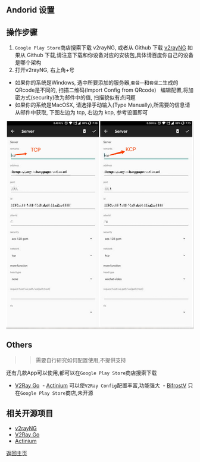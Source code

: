 ## Andorid 设置

## 操作步骤

1. `Google Play Store`商店搜索下载 v2rayNG, 或者从 Github 下载 [v2rayNG](https://github.com/2dust/v2rayNG/releases)
  如果从 Github 下载,请注意下载和你设备对应的安装包,具体请百度你自己的设备是哪个架构
2. 打开v2rayNG, 右上角+号
 - 如果你的系统是Windows, 选中所要添加的服务器,`套餐一`和`套餐二`生成的QRcode是不同的, 扫描二维码(Import Config from QRcode) 
   编辑配置,将加密方式(security)改为邮件中的值, 扫描貌似有点问题
 - 如果你的系统是MacOSX, 请选择手动输入(Type Manually),所需要的信息请从邮件中获取, 下图左边为 tcp, 右边为 kcp, 参考设置即可
 
 ![v2rayNG_settings](pics/v2rayNG_settings.jpg)

## Others

>> 需要自行研究如何配置使用,不提供支持

还有几款App可以使用,都可以在`Google Play Store`商店搜索下载
  
  - [V2Ray Go](https://github.com/xiaokangwang/V2RayGO)
  - [Actinium](https://github.com/V2Ray-Android/Actinium) 可以使`V2Ray Config`配置丰富,功能强大
  - [BifrostV](https://play.google.com/store/apps/details?id=com.github.dawndiy.bifrostv) 只在`Google Play Store`商店,未开源
  
## 相关开源项目

  - [v2rayNG](https://github.com/2dust/v2rayNG)
  - [V2Ray Go](https://github.com/xiaokangwang/V2RayGO)
  - [Actinium](https://github.com/V2Ray-Android/Actinium)
 
[返回主页](README.md)
